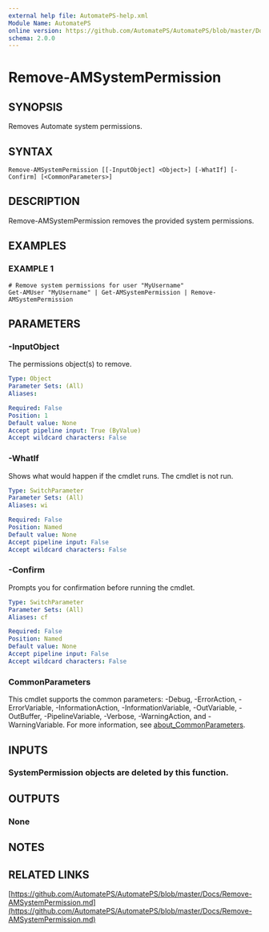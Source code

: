 ```yaml
---
external help file: AutomatePS-help.xml
Module Name: AutomatePS
online version: https://github.com/AutomatePS/AutomatePS/blob/master/Docs/Remove-AMSystemPermission.md
schema: 2.0.0
---
```


# Remove-AMSystemPermission

## SYNOPSIS
Removes Automate system permissions.

## SYNTAX

```
Remove-AMSystemPermission [[-InputObject] <Object>] [-WhatIf] [-Confirm] [<CommonParameters>]
```

## DESCRIPTION
Remove-AMSystemPermission removes the provided system permissions.

## EXAMPLES

### EXAMPLE 1
```
# Remove system permissions for user "MyUsername"
Get-AMUser "MyUsername" | Get-AMSystemPermission | Remove-AMSystemPermission
```

## PARAMETERS

### -InputObject
The permissions object(s) to remove.

```yaml
Type: Object
Parameter Sets: (All)
Aliases:

Required: False
Position: 1
Default value: None
Accept pipeline input: True (ByValue)
Accept wildcard characters: False
```

### -WhatIf
Shows what would happen if the cmdlet runs.
The cmdlet is not run.

```yaml
Type: SwitchParameter
Parameter Sets: (All)
Aliases: wi

Required: False
Position: Named
Default value: None
Accept pipeline input: False
Accept wildcard characters: False
```

### -Confirm
Prompts you for confirmation before running the cmdlet.

```yaml
Type: SwitchParameter
Parameter Sets: (All)
Aliases: cf

Required: False
Position: Named
Default value: None
Accept pipeline input: False
Accept wildcard characters: False
```

### CommonParameters
This cmdlet supports the common parameters: -Debug, -ErrorAction, -ErrorVariable, -InformationAction, -InformationVariable, -OutVariable, -OutBuffer, -PipelineVariable, -Verbose, -WarningAction, and -WarningVariable. For more information, see [about_CommonParameters](http://go.microsoft.com/fwlink/?LinkID=113216).

## INPUTS

### SystemPermission objects are deleted by this function.
## OUTPUTS

### None
## NOTES

## RELATED LINKS

[https://github.com/AutomatePS/AutomatePS/blob/master/Docs/Remove-AMSystemPermission.md](https://github.com/AutomatePS/AutomatePS/blob/master/Docs/Remove-AMSystemPermission.md)

